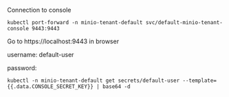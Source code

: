 Connection to console
```
kubectl port-forward -n minio-tenant-default svc/default-minio-tenant-console 9443:9443
```
Go to https://localhost:9443 in browser

username: default-user

password:
```
kubectl -n minio-tenant-default get secrets/default-user --template={{.data.CONSOLE_SECRET_KEY}} | base64 -d
```
